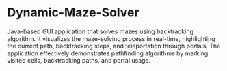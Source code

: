 # Dynamic-Maze-Solver
Java-based GUI application that solves mazes using backtracking algorithm. It visualizes the maze-solving process in real-time, highlighting the current path, backtracking steps, and teleportation through portals. The application effectively demonstrates pathfinding algorithms by marking visited cells, backtracking paths, and portal usage.
